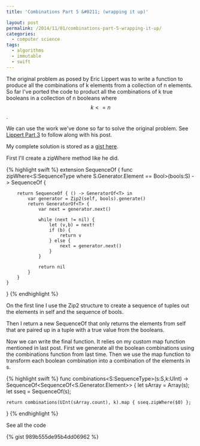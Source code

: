 ```yaml
---
title: 'Combinations Part 5 &#8211; (wrapping it up)'

layout: post
permalink: /2014/11/01/combinations-part-5-wrapping-it-up/
categories:
  - computer science
tags:
  - algorithms
  - immutable
  - swift
---
```

The original problem as posed by Eric Lippert was to write a function to produce all the combinations of k elements from a collection of n elements. So far I've ported the code to product all the combinations of k true booleans in a collection of n booleans where $$k <= n$$.

<!--more-->

We can use the work we've done so far to solve the original problem. See [Lippert Part 3][1] to follow along with his post.

My complete solution is stored as a [gist here][2].

First I'll create a zipWhere method like he did.

{% highlight swift %}
extension SequenceOf {
    func zipWhere<S:SequenceType where S.Generator.Element == Bool>(bools:S)
      -> SequenceOf<T> {

        return SequenceOf { () -> GeneratorOf<T> in
            var generator = Zip2(self, bools).generate()
            return GeneratorOf<T> {
                var next = generator.next()

                while (next != nil) {
                    let (v,b) = next!
                    if (b) {
                        return v
                    } else {
                        next = generator.next()
                    }
                }

                return nil
            }
        }
    }
}
{% endhighlight %}

On the first line I use the Zip2 structure to create a sequence of tuples out the elements in self and the sequence of bools.

Then I return a new SequenceOf that only returns the elements from self that are paired up in a tuple with a true value from the booleans.

Now we can write the final function. It relies on my custom map function mentioned in last post. First we generate all the boolean combinations using the combinations function from last time. Then we use the map function to transform each boolean combination into a combination of the elements in s.

{% highlight swift %}
func combinations<S:SequenceType>(s:S,k:UInt) -> SequenceOf<SequenceOf<S.Generator.Element>> {
    let sArray = Array(s);
    let sseq = SequenceOf(s);

    return combinations(UInt(sArray.count), k).map { sseq.zipWhere($0) };
}
{% endhighlight %}

See all the code

{% gist 989b555de95b4dd06962 %}

 [1]: http://ericlippert.com/2014/10/20/producing-combinations-part-three/ "Lippert Part 3"
 [2]: https://gist.github.com/michaelgwelch/989b555de95b4dd06962
